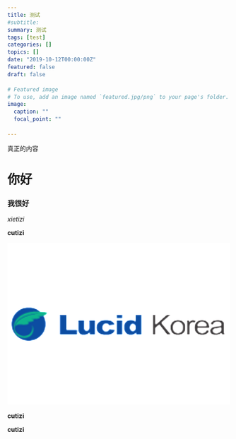 ```yaml
---
title: 测试 
#subtitle: 
summary: 测试
tags: [test]
categories: []
topics: []
date: "2019-10-12T00:00:00Z"
featured: false
draft: false

# Featured image
# To use, add an image named `featured.jpg/png` to your page's folder. 
image:
  caption: ""
  focal_point: ""

---
```



真正的内容

# 你好

### 我很好

*xietizi*

**cutizi**


![image](/img/lucidkorea.PNG)

**cutizi**

**cutizi**
